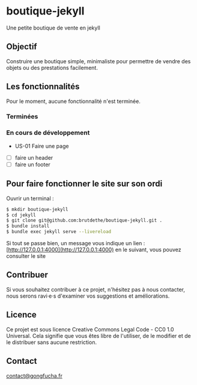 # boutique-jekyll

Une petite boutique de vente en jekyll

## Objectif

Construire une boutique simple, minimaliste pour permettre de vendre des objets ou des prestations facilement.

## Les fonctionnalités

Pour le moment, aucune fonctionnalité n'est terminée.

### Terminées



### En cours de développement

- US-01 Faire une page
- [ ] faire un header
- [ ] faire un footer

## Pour faire fonctionner le site sur son ordi

Ouvrir un terminal :

``` bash
$ mkdir boutique-jekyll
$ cd jekyll
$ git clone git@github.com:brutdethe/boutique-jekyll.git .
$ bundle install
$ bundle exec jekyll serve --livereload
```

Si tout se passe bien, un message vous indique un lien :  
[http://127.0.0.1:4000](http://127.0.0.1:4000)
en le suivant, vous pouvez consulter le site

## Contribuer

Si vous souhaitez contribuer à ce projet, n'hésitez pas à nous contacter, nous serons ravi·e·s d'examiner vos suggestions et améliorations.

## Licence

Ce projet est sous licence Creative Commons Legal Code - CC0 1.0 Universal. Cela signifie que vous êtes libre de l'utiliser, de le modifier et de le distribuer sans aucune restriction.

## Contact

contact@gongfucha.fr